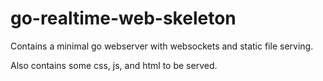 # go-realtime-web-skeleton

Contains a minimal go webserver with websockets and static file serving.

Also contains some css, js, and html to be served.
